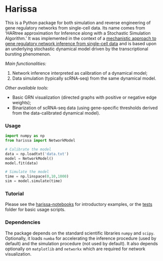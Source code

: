 # Harissa

This is a Python package for both simulation and reverse engineering of gene regulatory networks from single-cell data. Its name comes from ‘HARtree approximation for Inference along with a Stochastic Simulation Algorithm.’ It was implemented in the context of a [mechanistic approach to gene regulatory network inference from single-cell data](https://bmcsystbiol.biomedcentral.com/articles/10.1186/s12918-017-0487-0) and is based upon an underlying stochastic dynamical model driven by the transcriptional bursting phenomenon.

*Main functionalities:*

1. Network inference interpreted as calibration of a dynamical model;
2. Data simulation (typically scRNA-seq) from the same dynamical model.

*Other available tools:*

* Basic GRN visualization (directed graphs with positive or negative edge weights);
* Binarization of scRNA-seq data (using gene-specific thresholds derived from the data-calibrated dynamical model).

### Usage

```python
import numpy as np
from harissa import NetworkModel

# Calibrate the model
data = np.loadtxt('data.txt')
model = NetworkModel()
model.fit(data)

# Simulate the model
time = np.linspace(0,10,1000)
sim = model.simulate(time)
```

### Tutorial

Please see the [harissa-notebooks](https://github.com/ulysseherbach/harissa-notebooks) for introductory examples, or the [tests](https://github.com/ulysseherbach/harissa/tree/master/tests) folder for basic usage scripts.

### Dependencies

The package depends on the standard scientific libraries `numpy` and `scipy`. Optionally, it loads `numba` for accelerating the inference procedure (used by default) and the simulation procedure (not used by default). It also depends optionally on `matplotlib` and `networkx` which are required for network visualization.